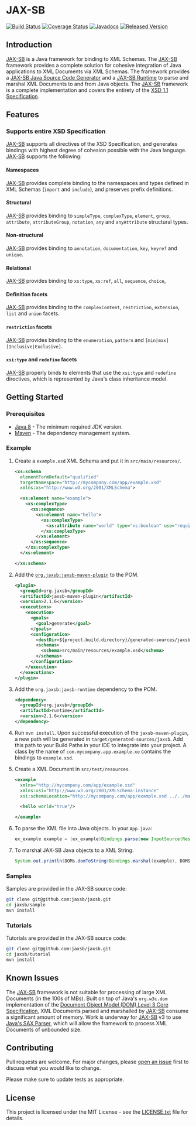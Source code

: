 # JAX-SB

[![Build Status](https://travis-ci.org/jaxsb/jaxsb.svg?1)](https://travis-ci.org/jaxsb/jaxsb)
[![Coverage Status](https://coveralls.io/repos/github/jaxsb/jaxsb/badge.svg?1)](https://coveralls.io/github/jaxsb/jaxsb)
[![Javadocs](https://www.javadoc.io/badge/org.jaxsb/jaxsb.svg?1)](https://www.javadoc.io/doc/org.jaxsb/jaxsb)
[![Released Version](https://img.shields.io/maven-central/v/org.jaxsb/jaxsb.svg?1)](https://mvnrepository.com/artifact/org.jaxsb/jaxsb)

## Introduction

<ins>JAX-SB</ins> is a Java framework for binding to XML Schemas. The <ins>JAX-SB</ins> framework provides a complete solution for cohesive integration of Java applications to XML Documents via XML Schemas. The framework provides a [JAX-SB Java Source Code Generator][generator] and a [JAX-SB Runtime][runtime] to parse and marshal XML Documents to and from Java objects. The <ins>JAX-SB</ins> framework is a complete implementation and covers the entirety of the [XSD 1.1 Specification][xsd-spec].

## Features

### Supports entire XSD Specification

<ins>JAX-SB</ins> supports all directives of the XSD Specification, and generates bindings with highest degree of cohesion possible with the Java language. <ins>JAX-SB</ins> supports the following:

#### Namespaces

<ins>JAX-SB</ins> provides complete binding to the namespaces and types defined in XML Schemas (`import` and `include`), and preserves prefix definitions.

#### Structural

<ins>JAX-SB</ins> provides binding to `simpleType`, `complexType`, `element`, `group`, `attribute`, `attributeGroup`, `notation`, `any` and `anyAttribute` structural types.

#### Non-structural

<ins>JAX-SB</ins> provides binding to `annotation`, `documentation`, `key`, `keyref` and `unique`.

#### Relational

<ins>JAX-SB</ins> provides binding to `xs:type`, `xs:ref`, `all`, `sequence`, `choice`,

#### Definition facets

<ins>JAX-SB</ins> provides binding to the `complexContent`, `restriction`, `extension`, `list` and `union` facets.

#### `restriction` facets

<ins>JAX-SB</ins> provides binding to the `enumeration`, `pattern` and `[min|max][Inclusive|Exclusive]`.

#### `xsi:type` and `redefine` facets

<ins>JAX-SB</ins> properly binds to elements that use the `xsi:type` and `redefine` directives, which is represented by Java's class inheritance model.

## Getting Started

### Prerequisites

* [Java 8][jdk8-download] - The minimum required JDK version.
* [Maven][maven] - The dependency management system.

### Example

1. Create a `example.xsd` XML Schema and put it in `src/main/resources/`.

   ```xml
   <xs:schema
     elementFormDefault="qualified"
     targetNamespace="http://mycompany.com/app/example.xsd"
     xmlns:xs="http://www.w3.org/2001/XMLSchema">

     <xs:element name="example">
       <xs:complexType>
         <xs:sequence>
           <xs:element name="hello">
             <xs:complexType>
               <xs:attribute name="world" type="xs:boolean" use="required"/>
             </xs:complexType>
           </xs:element>
         </xs:sequence>
       </xs:complexType>
     </xs:element>

   </xs:schema>
   ```

1. Add the [`org.jaxsb:jaxsb-maven-plugin`][jaxsb-maven-plugin] to the POM.

   ```xml
   <plugin>
     <groupId>org.jaxsb</groupId>
     <artifactId>jaxsb-maven-plugin</artifactId>
     <version>2.1.6</version>
     <executions>
       <execution>
         <goals>
           <goal>generate</goal>
         </goals>
         <configuration>
           <destDir>${project.build.directory}/generated-sources/jaxsb</destDir>
           <schemas>
             <schema>src/main/resources/example.xsd</schema>
           </schemas>
         </configuration>
       </execution>
     </executions>
   </plugin>
   ```

1. Add the `org.jaxsb:jaxsb-runtime` dependency to the POM.

   ```xml
   <dependency>
     <groupId>org.jaxsb</groupId>
     <artifactId>runtime</artifactId>
     <version>2.1.6</version>
   </dependency>
   ```

1. Run `mvn install`. Upon successful execution of the `jaxsb-maven-plugin`, a new path will be generated in `target/generated-sources/jaxsb`. Add this path to your Build Paths in your IDE to integrate into your project. A class by the name of `com.mycompany.app.example.xe` contains the bindings to `example.xsd`.

1. Create a XML Document in `src/test/resources`.

   ```xml
   <example
     xmlns="http://mycompany.com/app/example.xsd"
     xmlns:xsi="http://www.w3.org/2001/XMLSchema-instance"
     xsi:schemaLocation="http://mycompany.com/app/example.xsd ../../main/resources/example.xsd">

     <hello world="true"/>

   </example>
   ```

1. To parse the XML file into Java objects. In your `App.java`:

   ```java
   ex_example example = (ex_example)Bindings.parse(new InputSource(Resources.getResourceOrFile("example.xml").getURL().openStream()));
   ```

1. To marshal JAX-SB Java objects to a XML String:

   ```java
   System.out.println(DOMs.domToString(Bindings.marshal(example), DOMStyle.INDENT));
   ```

### Samples

Samples are provided in the JAX-SB source code:

```bash
git clone git@github.com:jaxsb/jaxsb.git
cd jaxsb/sample
mvn install
```

### Tutorials

Tutorials are provided in the JAX-SB source code:

```bash
git clone git@github.com:jaxsb/jaxsb.git
cd jaxsb/tutorial
mvn install
```

## Known Issues

The <ins>JAX-SB</ins> framework is not suitable for processing of large XML Documents (in the 100s of MBs). Built on top of Java's `org.w3c.dom` implementation of the [Document Object Model (DOM) Level 3 Core Specification][dom3], XML Documents parsed and marshalled by <ins>JAX-SB</ins> consume a significant amount of memory. Work is underway for <ins>JAX-SB</ins> v3 to use [Java's SAX Parser][sax-parser], which will allow the framework to process XML Documents of unbounded size.

## Contributing

Pull requests are welcome. For major changes, please [open an issue](../../issues) first to discuss what you would like to change.

Please make sure to update tests as appropriate.

## License

This project is licensed under the MIT License - see the [LICENSE.txt](LICENSE.txt) file for details.

[dom3]: http://www.w3.org/TR/2004/REC-DOM-Level-3-Core-20040407
[generator]: /generator
[jaxsb-maven-plugin]: /../../../../jaxsb/jaxsb-maven-plugin
[jdk8-download]: http://www.oracle.com/technetwork/java/javase/downloads/jdk8-downloads-2133151.html
[maven-archetype-quickstart]: http://maven.apache.org/archetypes/maven-archetype-quickstart/
[maven]: https://maven.apache.org/
[runtime]: /runtime
[sax-parser]: https://docs.oracle.com/javase/tutorial/jaxp/sax/
[xsd-spec]: https://www.w3.org/TR/xmlschema11-1/